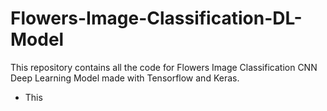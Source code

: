 # Flowers-Image-Classification-DL-Model
This repository contains all the code for Flowers Image Classification CNN Deep Learning Model made with Tensorflow and Keras.
- This
